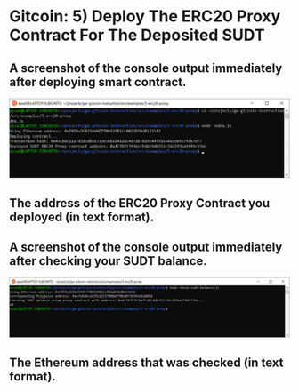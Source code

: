 # Gitcoin: 5) Deploy The ERC20 Proxy Contract For The Deposited SUDT

## A screenshot of the console output immediately after deploying smart contract.
![Step 5.1](5.1.png)

## The address of the ERC20 Proxy Contract you deployed (in text format).

## A screenshot of the console output immediately after checking your SUDT balance.
![Step 5.3](5.3.png)

## The Ethereum address that was checked (in text format).

